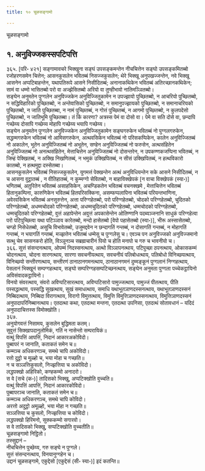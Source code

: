 ```yaml
---
title: १० चूळसङ्गामो

---
```

चूळसङ्गामो  


## १. अनुविज्जकस्सपटिपत्ति

३६५. [परि॰ ४२१] सङ्गामावचरे भिक्खुना सङ्घं उपसङ्कमन्तेन नीचचित्तेन सङ्घो उपसङ्कमितब्बो रजोहरणसमेन चित्तेन; आसनकुसलेन भवितब्बं निसज्जकुसलेन; थेरे भिक्खू अनुपखज्जन्तेन, नवे भिक्खू आसनेन अप्पटिबाहन्तेन, यथापतिरूपे आसने निसीदितब्बं; अनानाकथिकेन भवितब्बं अतिरच्छानकथिकेन; सामं वा धम्मो भासितब्बो परो वा अज्झेसितब्बो अरियो वा तुण्हीभावो नातिमञ्ञितब्बो।  
सङ्घेन अनुमतेन पुग्गलेन अनुविज्जकेन अनुविज्जितुकामेन न उपज्झायो पुच्छितब्बो, न आचरियो पुच्छितब्बो, न सद्धिविहारिको पुच्छितब्बो, न अन्तेवासिको पुच्छितब्बो, न समानुपज्झायको पुच्छितब्बो, न समानाचरियको पुच्छितब्बो, न जाति पुच्छितब्बा, न नामं पुच्छितब्बं, न गोत्तं पुच्छितब्बं, न आगमो पुच्छितब्बो, न कुलपदेसो पुच्छितब्बो, न जातिभूमि पुच्छितब्बा। तं किं कारणा? अत्रस्स पेमं वा दोसो वा। पेमे वा सति दोसे वा, छन्दापि गच्छेय्य दोसापि गच्छेय्य मोहापि गच्छेय्य भयापि गच्छेय्य।  
सङ्घेन अनुमतेन पुग्गलेन अनुविज्जकेन अनुविज्जितुकामेन सङ्घगरुकेन भवितब्बं नो पुग्गलगरुकेन, सद्धम्मगरुकेन भवितब्बं नो आमिसगरुकेन, अत्थवसिकेन भवितब्बं नो परिसकप्पिकेन, कालेन अनुविज्जितब्बं नो अकालेन, भूतेन अनुविज्जितब्बं नो अभूतेन, सण्हेन अनुविज्जितब्बं नो फरुसेन, अत्थसंहितेन अनुविज्जितब्बं नो अनत्थसंहितेन, मेत्ताचित्तेन अनुविज्जितब्बं नो दोसन्तरेन, न उपकण्णकजप्पिना भवितब्बं, न जिम्हं पेक्खितब्बं, न अक्खि निखणितब्बं, न भमुकं उक्खिपितब्बं, न सीसं उक्खिपितब्बं, न हत्थविकारो कातब्बो, न हत्थमुद्दा दस्सेतब्बा।  
आसनकुसलेन भवितब्बं निसज्जकुसलेन, युगमत्तं पेक्खन्तेन अत्थं अनुविधियन्तेन सके आसने निसीदितब्बं, न च आसना वुट्ठातब्बं , न वीतिहातब्बं, न कुम्मग्गो सेवितब्बो, न बाहाविक्खेपकं [न वाचा विक्खेपकं (स्या॰)] भणितब्बं, अतुरितेन भवितब्बं असाहसिकेन, अचण्डिकतेन भवितब्बं वचनक्खमे , मेत्ताचित्तेन भवितब्बं हितानुकम्पिना, कारुणिकेन भवितब्बं हितपरिसक्किना, असम्फप्पलापिना भवितब्बं परियन्तभाणिना, अवेरवसिकेन भवितब्बं अनसुरुत्तेन, अत्ता परिग्गहेतब्बो, परो परिग्गहेतब्बो, चोदको परिग्गहेतब्बो, चुदितको परिग्गहेतब्बो, अधम्मचोदको परिग्गहेतब्बो, अधम्मचुदितको परिग्गहेतब्बो, धम्मचोदको परिग्गहेतब्बो, धम्मचुदितको परिग्गहेतब्बो, वुत्तं अहापेन्तेन अवुत्तं अपकासेन्तेन ओतिण्णानि पदब्यञ्जनानि साधुकं परिग्गहेत्वा परो पटिपुच्छित्वा यथा पटिञ्ञाय कारेतब्बो, मन्दो हासेतब्बो [वेपो पहासेतब्बो (स्या॰)], भीरू अस्सासेतब्बो, चण्डो निसेधेतब्बो, असुचि विभावेतब्बो, उजुमद्दवेन न छन्दागतिं गन्तब्बं, न दोसागतिं गन्तब्बं, न मोहागतिं गन्तब्बं, न भयागतिं गन्तब्बं, मज्झत्तेन भवितब्बं धम्मेसु च पुग्गलेसु च। एवञ्च पन अनुविज्जको अनुविज्जमानो सत्थु चेव सासनकरो होति, विञ्ञूनञ्च सब्रह्मचारीनं पियो च होति मनापो च गरु च भावनीयो च।  
३६६. सुत्तं संसन्दनत्थाय, ओपम्मं निदस्सनत्थाय, अत्थो विञ्ञापनत्थाय, पटिपुच्छा ठपनत्थाय, ओकासकम्मं चोदनत्थाय, चोदना सारणत्थाय, सारणा सवचनीयत्थाय, सवचनीयं पलिबोधत्थाय, पलिबोधो विनिच्छयत्थाय, विनिच्छयो सन्तीरणत्थाय, सन्तीरणं ठानाठानगमनत्थाय, ठानाठानगमनं दुम्मङ्कूनं पुग्गलानं निग्गहत्थाय, पेसलानं भिक्खूनं सम्पग्गहत्थाय, सङ्घो सम्परिग्गहसम्पटिच्छनत्थाय, सङ्घेन अनुमता पुग्गला पच्चेकट्ठायिनो अविसंवादकट्ठायिनो।  
विनयो संवरत्थाय, संवरो अविप्पटिसारत्थाय, अविप्पटिसारो पामुज्जत्थाय, पामुज्जं पीतत्थाय, पीति पस्सद्धत्थाय, पस्सद्धि सुखत्थाय, सुखं समाधत्थाय, समाधि यथाभूतञाणदस्सनत्थाय, यथाभूतञाणदस्सनं निब्बिदत्थाय, निब्बिदा विरागत्थाय, विरागो विमुत्तत्थाय, विमुत्ति विमुत्तिञाणदस्सनत्थाय, विमुत्तिञाणदस्सनं अनुपादापरिनिब्बानत्थाय। एतदत्था कथा, एतदत्था मन्तना, एतदत्था उपनिसा, एतदत्थं सोतावधानं – यदिदं अनुपादाचित्तस्स विमोक्खोति।  
३६७.  
अनुयोगवत्तं निसामय, कुसलेन बुद्धिमता कतम्।  
सुवुत्तं सिक्खापदानुलोमिकं, गतिं न नासेन्तो सम्परायिकं॥  
वत्थुं विपत्तिं आपत्तिं, निदानं आकारअकोविदो।  
पुब्बापरं न जानाति, कताकतं समेन च॥  
कम्मञ्च अधिकरणञ्च, समथे चापि अकोविदो।  
रत्तो दुट्ठो च मूळ्हो च, भया मोहा च गच्छति॥  
न च सञ्ञत्तिकुसलो, निज्झत्तिया च अकोविदो।  
लद्धपक्खो अहिरिको, कण्हकम्मो अनादरो।  
स वे [सचे (क॰)] तादिसको भिक्खु, अप्पटिक्खोति वुच्चति॥  
वत्थुं विपत्तिं आपत्तिं, निदानं आकारकोविदो।  
पुब्बापरञ्च जानाति, कताकतं समेन च॥  
कम्मञ्च अधिकरणञ्च, समथे चापि कोविदो।  
अरत्तो अदुट्ठो अमूळ्हो, भया मोहा न गच्छति॥  
सञ्ञत्तिया च कुसलो, निज्झत्तिया च कोविदो।  
लद्धपक्खो हिरिमनो, सुक्ककम्मो सगारवो।  
स वे तादिसको भिक्खु, सप्पटिक्खोति वुच्चतीति॥  
चूळसङ्गामो निट्ठितो।  
तस्सुद्दानं –  
नीचचित्तेन पुच्छेय्य, गरु सङ्घे न पुग्गले।  
सुत्तं संसन्दनत्थाय, विनयानुग्गहेन च।  
उद्दानं चूळसङ्गामे, एकुद्देसो [एकुद्देसं (सी॰ स्या॰)] इदं कतन्ति॥  